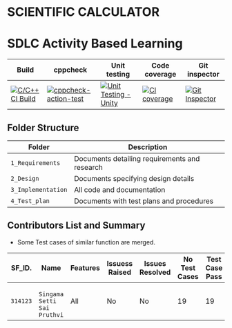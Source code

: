# SCIENTIFIC CALCULATOR 
# SDLC Activity Based Learning

| Build | cppcheck                            | Unit testing |Code coverage |Git inspector | 
|-------------|--------------------------------------------------------------|------------|-------------|----------------|
|[![C/C++ CI Build](https://github.com/Pruthvi-singam/L-T-Mini-Project/actions/workflows/main.yml/badge.svg)](https://github.com/Pruthvi-singam/L-T-Mini-Project/actions/workflows/main.yml)|[![cppcheck-action-test](https://github.com/Pruthvi-singam/L-T-Mini-Project/actions/workflows/cppcheck.yml/badge.svg)](https://github.com/Pruthvi-singam/L-T-Mini-Project/actions/workflows/cppcheck.yml)|[![Unit Testing - Unity](https://github.com/Pruthvi-singam/L-T-Mini-Project/actions/workflows/Unity.yml/badge.svg)](https://github.com/Pruthvi-singam/L-T-Mini-Project/actions/workflows/Unity.yml)|[![CI coverage](https://github.com/Pruthvi-singam/L-T-Mini-Project/actions/workflows/CI-Coverage.yml/badge.svg)](https://github.com/Pruthvi-singam/L-T-Mini-Project/actions/workflows/CI-Coverage.yml)|[![Git Inspector](https://github.com/Pruthvi-singam/L-T-Mini-Project/actions/workflows/gitinspector.yml/badge.svg)](https://github.com/Pruthvi-singam/L-T-Mini-Project/actions/workflows/gitinspector.yml)|


## Folder Structure

Folder             | Description
-------------------| -----------------------------------------
`1_Requirements`   | Documents detailing requirements and research
`2_Design`         | Documents specifying design details
`3_Implementation` | All code and documentation
`4_Test_plan`      | Documents with test plans and procedures

## Contributors List and Summary

 - Some Test cases of similar function are merged.

SF_ID. |  Name   |    Features    | Issuess Raised |Issues Resolved|No Test Cases|Test Case Pass
-------|---------|----------------|----------------|---------------|-------------|--------------
`314123` | ` Singama Setti Sai Pruthvi`  | All |  No     |  No   | 19  |19    
 